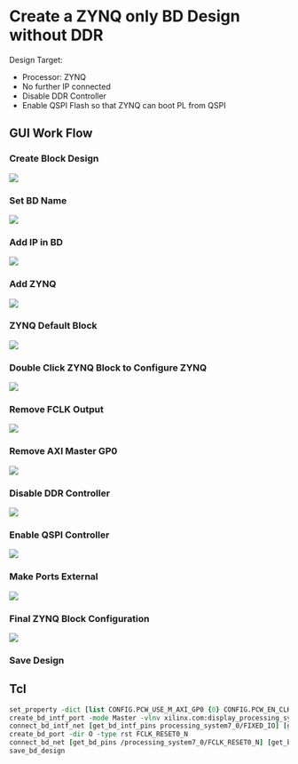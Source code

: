 # Create a ZYNQ only BD Design without DDR
Design Target:

- Processor: ZYNQ
- No further IP connected
- Disable DDR Controller
- Enable QSPI Flash so that ZYNQ can boot PL from QSPI

## GUI Work Flow

### Create Block Design
![](../images/Vivado-CreateBD.png)

### Set BD Name
![](../images/Vivado-CreateBD-Name.png)

### Add IP in BD
![](../images/Vivado-CreateBD-AddIp.png)

### Add ZYNQ
![](../images/Vivado-CreateBD-AddZynq.png)

### ZYNQ Default Block
![](../images/Vivado-CreateBD-ZynqDefault.png)

### Double Click ZYNQ Block to Configure ZYNQ
![](../images/Vivado-CreateBD-ZynqConfigDefault.png)

### Remove FCLK Output
![](../images/Vivado-CreateBD-ZynqRemoveFclk.png)

### Remove AXI Master GP0
![](../images/Vivado-CreateBD-ZynqRemoveGP0M.png)

### Disable DDR Controller
![](../images/Vivado-CreateBD-ZynqRemoveDDR.png)

### Enable QSPI Controller
![](../images/Vivado-CreateBD-ZynqEnableQSPI.png)

### Make Ports External
![](../images/Vivado-CreateBD-MakePortsExternal.png)

### Final ZYNQ Block Configuration
![](../images/Vivado-CreateBD-FinalBD.png)

### Save Design

## Tcl
```tcl
set_property -dict [list CONFIG.PCW_USE_M_AXI_GP0 {0} CONFIG.PCW_EN_CLK0_PORT {0} CONFIG.PCW_UIPARAM_DDR_ENABLE {0}  CONFIG.PCW_QSPI_PERIPHERAL_ENABLE {1}] [get_bd_cells processing_system7_0]
create_bd_intf_port -mode Master -vlnv xilinx.com:display_processing_system7:fixedio_rtl:1.0 FIXED_IO
connect_bd_intf_net [get_bd_intf_pins processing_system7_0/FIXED_IO] [get_bd_intf_ports FIXED_IO]
create_bd_port -dir O -type rst FCLK_RESET0_N
connect_bd_net [get_bd_pins /processing_system7_0/FCLK_RESET0_N] [get_bd_ports FCLK_RESET0_N]
save_bd_design
```